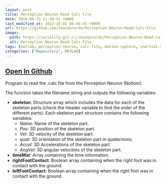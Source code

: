 ```yaml
---
layout: post
title: Perception Neuron Read Calc File
date: 2019-06-13 11:30:51 +0000
last_modified_at: 2022-10-02 06:44:43 +0000
url: https://github.com/ibaiGorordo/Perception-Neuron-Read-Calc-File
image:
  path: https://socialify.git.ci/ibaiGorordo/Perception-Neuron-Read-Calc-File/image?&forks=1&issues=1&language=1&name=1&owner=1&stargazers=1&theme=Light
  alt: Perception Neuron Read Calc File
tags: [matlab, perception-neuron, calc-file, motion-capture, inertial-sensors]
categories: ["Repository", MATLAB]
---
```


## [Open In Github](https://github.com/ibaiGorordo/Perception-Neuron-Read-Calc-File)

Program to read the .calc file from the Perception Neuron (Noitom).

The function takes the filename string and outputs the following variables:
* **skeleton**: Structure array which includes the data for each of the skeleton parts (check the Header variable to find the order of the different parts). Each skeleton part structure contains the following variables:
  * *Name*: Name of the skeleton part.
  * *Pos*: 3D position of the skeleton part.
  * *Vel*: 3D velocity of the skeleton part.
  * *quat*: 3D orientation of the skeleton part in quaternions.
  * *Accel*: 3D Accelerations of the skeleton part.
  * *AngVel*: 3D angular velocities of the skeleton part.
* **timeMat**: Array containing the time information.
* **rightFootContact**: Boolean array containing when the right foot was in contact with the ground.
* **leftFootContact**: Boolean array containing when the right foot was in contact with the ground.
